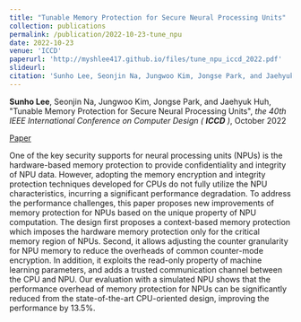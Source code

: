 ```yaml
---
title: "Tunable Memory Protection for Secure Neural Processing Units"
collection: publications
permalink: /publication/2022-10-23-tune_npu
date: 2022-10-23
venue: 'ICCD'
paperurl: 'http://myshlee417.github.io/files/tune_npu_iccd_2022.pdf'
slideurl: 
citation: 'Sunho Lee, Seonjin Na, Jungwoo Kim, Jongse Park, and Jaehyuk Huh, &quot;Tunable Memory Protection for Secure Neural Processing Units&quot;, the 40th IEEE International Conference on Computer Design (ICCD), October 2022'
---
```

**Sunho Lee**, Seonjin Na, Jungwoo Kim, Jongse Park, and Jaehyuk Huh, &quot;Tunable Memory Protection for Secure Neural Processing Units&quot;, *the 40th IEEE International Conference on Computer Design (* ***ICCD*** *)*, October 2022

[Paper](http://myshlee417.github.io/files/tune_npu_iccd_2022.pdf)
<!-- [Slide](http://myshlee417.github.io/files/tune_npu_slide_iccd_2022.pdf) -->

One of the key security supports for neural processing units (NPUs) is the hardware-based memory protection to provide confidentiality and integrity of NPU data. However, adopting the memory encryption and integrity protection techniques developed for CPUs do not fully utilize the NPU characteristics, incurring a significant performance degradation. To address the performance challenges, this paper proposes new improvements of memory protection for NPUs based on the unique property of NPU computation. The design first proposes a context-based memory protection which imposes the hardware memory protection only for the critical memory region of NPUs. Second, it allows adjusting the counter granularity for NPU memory to reduce the overheads of common counter-mode encryption. In addition, it exploits the read-only property of machine learning parameters, and adds a trusted communication channel between the CPU and NPU. Our evaluation with a simulated NPU shows that the performance overhead of memory protection for NPUs can be significantly reduced from the state-of-the-art CPU-oriented design, improving the performance by 13.5%.
